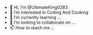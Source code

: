 - 👋 Hi, I’m @UltimateKing0283
- 👀 I’m interested in Coding And Cooking
- 🌱 I’m currently learning ...
- 💞️ I’m looking to collaborate on ...
- 📫 How to reach me ...

<!---
UltimateKing0283/UltimateKing0283 is a ✨ special ✨ repository because its `README.md` (this file) appears on your GitHub profile.
You can click the Preview link to take a look at your changes.
--->
